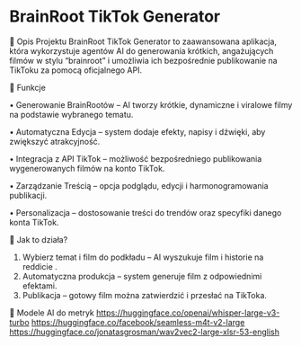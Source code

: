 # BrainRoot TikTok Generator
📌 Opis Projektu
BrainRoot TikTok Generator to zaawansowana aplikacja, która wykorzystuje agentów AI do generowania krótkich, angażujących filmów w stylu “brainroot” i umożliwia ich bezpośrednie publikowanie na TikToku za pomocą oficjalnego API.

🚀 Funkcje

• Generowanie BrainRootów – AI tworzy krótkie, dynamiczne i viralowe filmy na podstawie wybranego tematu.

• Automatyczna Edycja – system dodaje efekty, napisy i dźwięki, aby zwiększyć atrakcyjność.

• Integracja z API TikTok – możliwość bezpośredniego publikowania wygenerowanych filmów na konto TikTok.

• Zarządzanie Treścią – opcja podglądu, edycji i harmonogramowania publikacji.

• Personalizacja – dostosowanie treści do trendów oraz specyfiki danego konta TikTok.

🎥 Jak to działa?
1. Wybierz temat i film do podkładu – AI wyszukuje film i historie na reddicie .
2. Automatyczna produkcja – system generuje film z odpowiednimi efektami.
3. Publikacja – gotowy film można zatwierdzić i przesłać na TikToka.

🧠 Modele AI do metryk
https://huggingface.co/openai/whisper-large-v3-turbo
https://huggingface.co/facebook/seamless-m4t-v2-large
https://huggingface.co/jonatasgrosman/wav2vec2-large-xlsr-53-english
